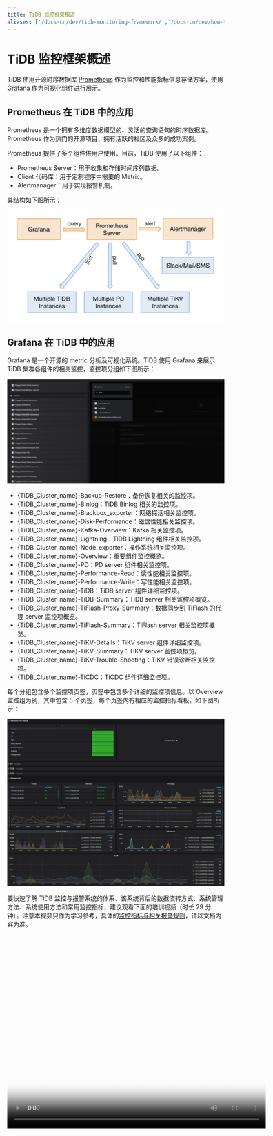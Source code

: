 ```yaml
---
title: TiDB 监控框架概述
aliases: ['/docs-cn/dev/tidb-monitoring-framework/','/docs-cn/dev/how-to/monitor/overview/']
---
```


# TiDB 监控框架概述

TiDB 使用开源时序数据库 [Prometheus](https://prometheus.io) 作为监控和性能指标信息存储方案，使用 [Grafana](https://grafana.com/grafana) 作为可视化组件进行展示。

## Prometheus 在 TiDB 中的应用

Prometheus 是一个拥有多维度数据模型的、灵活的查询语句的时序数据库。Prometheus 作为热门的开源项目，拥有活跃的社区及众多的成功案例。

Prometheus 提供了多个组件供用户使用。目前，TiDB 使用了以下组件：

- Prometheus Server：用于收集和存储时间序列数据。
- Client 代码库：用于定制程序中需要的 Metric。
- Alertmanager：用于实现报警机制。

其结构如下图所示：

![Prometheus in TiDB](/media/prometheus-in-tidb.png)

## Grafana 在 TiDB 中的应用

Grafana 是一个开源的 metric 分析及可视化系统。TiDB 使用 Grafana 来展示 TiDB 集群各组件的相关监控，监控项分组如下图所示：

![Grafana monitored_groups](/media/grafana_monitored_groups.png)

- {TiDB_Cluster_name}-Backup-Restore：备份恢复相关的监控项。
- {TiDB_Cluster_name}-Binlog：TiDB Binlog 相关的监控项。
- {TiDB_Cluster_name}-Blackbox_exporter：网络探活相关监控项。
- {TiDB_Cluster_name}-Disk-Performance：磁盘性能相关监控项。
- {TiDB_Cluster_name}-Kafka-Overview：Kafka 相关监控项。
- {TiDB_Cluster_name}-Lightning：TiDB Lightning 组件相关监控项。
- {TiDB_Cluster_name}-Node_exporter：操作系统相关监控项。
- {TiDB_Cluster_name}-Overview：重要组件监控概览。
- {TiDB_Cluster_name}-PD：PD server 组件相关监控项。
- {TiDB_Cluster_name}-Performance-Read：读性能相关监控项。
- {TiDB_Cluster_name}-Performance-Write：写性能相关监控项。
- {TiDB_Cluster_name}-TiDB：TiDB server 组件详细监控项。
- {TiDB_Cluster_name}-TiDB-Summary：TiDB server 相关监控项概览。
- {TiDB_Cluster_name}-TiFlash-Proxy-Summary：数据同步到 TiFlash 的代理 server 监控项概览。
- {TiDB_Cluster_name}-TiFlash-Summary：TiFlash server 相关监控项概览。
- {TiDB_Cluster_name}-TiKV-Details：TiKV server 组件详细监控项。
- {TiDB_Cluster_name}-TiKV-Summary：TiKV server 监控项概览。
- {TiDB_Cluster_name}-TiKV-Trouble-Shooting：TiKV 错误诊断相关监控项。
- {TiDB_Cluster_name}-TiCDC：TiCDC 组件详细监控项。

每个分组包含多个监控项页签，页签中包含多个详细的监控项信息。以 Overview 监控组为例，其中包含 5 个页签，每个页签内有相应的监控指标看板，如下图所示：

![Grafana Overview](/media/grafana_monitor_overview.png)

要快速了解 TiDB 监控与报警系统的体系、该系统背后的数据流转方式、系统管理方法、系统使用方法和常用监控指标，建议观看下面的培训视频（时长 29 分钟）。注意本视频只作为学习参考，具体的[监控指标与相关报警规则](/alert-rules.md#tidb-报警规则)，请以文档内容为准。

<video src="https://download.pingcap.com/docs-cn%2FLesson13_monitor.mp4" width="600px" height="450px" controls="controls" poster="https://tidb-docs.s3.us-east-2.amazonaws.com/thumbnail+-+lesson+13.png"></video>